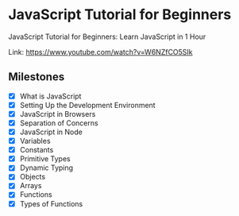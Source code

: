 # JavaScript Tutorial for Beginners

JavaScript Tutorial for Beginners: Learn JavaScript in 1 Hour

Link: <https://www.youtube.com/watch?v=W6NZfCO5SIk>

## Milestones

- [x] What is JavaScript
- [x] Setting Up the Development Environment
- [x] JavaScript in Browsers
- [x] Separation of Concerns
- [x] JavaScript in Node
- [x] Variables
- [x] Constants
- [x] Primitive Types
- [x] Dynamic Typing
- [x] Objects
- [x] Arrays
- [x] Functions
- [x] Types of Functions